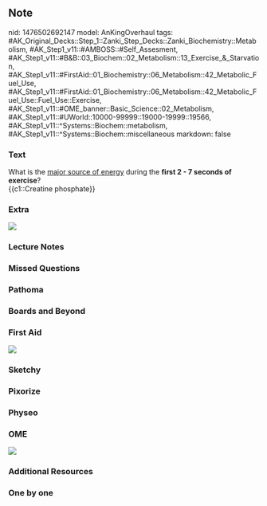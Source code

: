 ## Note
nid: 1476502692147
model: AnKingOverhaul
tags: #AK_Original_Decks::Step_1::Zanki_Step_Decks::Zanki_Biochemistry::Metabolism, #AK_Step1_v11::#AMBOSS::#Self_Assesment, #AK_Step1_v11::#B&B::03_Biochem::02_Metabolism::13_Exercise_&_Starvation, #AK_Step1_v11::#FirstAid::01_Biochemistry::06_Metabolism::42_Metabolic_Fuel_Use, #AK_Step1_v11::#FirstAid::01_Biochemistry::06_Metabolism::42_Metabolic_Fuel_Use::Fuel_Use::Exercise, #AK_Step1_v11::#OME_banner::Basic_Science::02_Metabolism, #AK_Step1_v11::#UWorld::10000-99999::19000-19999::19566, #AK_Step1_v11::^Systems::Biochem::metabolism, #AK_Step1_v11::^Systems::Biochem::miscellaneous
markdown: false

### Text
<div>
  What is the <u>major source of energy</u> during the <b>first 2 -
  7 seconds of exercise</b>?
</div>
<div>
  {{c1::Creatine phosphate}}
</div>

### Extra
<img src="paste-712354685780272.jpg">

### Lecture Notes


### Missed Questions


### Pathoma


### Boards and Beyond


### First Aid
<img src="tmpCtMLDN.png">

### Sketchy


### Pixorize


### Physeo


### OME
<div class="ome-widget">
  <a href=
  "https://onlinemeded.org/spa/metabolism?ref=anki"><img src=
  "_OME_AnkiFlashcards_Topic_5.png"></a>
</div>

### Additional Resources


### One by one

